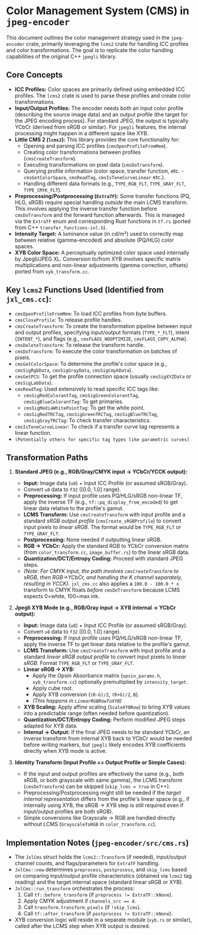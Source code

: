 # Color Management System (CMS) in `jpeg-encoder`

This document outlines the color management strategy used in the `jpeg-encoder` crate, primarily leveraging the `lcms2` crate for handling ICC profiles and color transformations. The goal is to replicate the color handling capabilities of the original C++ `jpegli` library.

## Core Concepts

*   **ICC Profiles:** Color spaces are primarily defined using embedded ICC profiles. The `lcms2` crate is used to parse these profiles and create color transformations.
*   **Input/Output Profiles:** The encoder needs both an input color profile (describing the source image data) and an output profile (the target for the JPEG encoding process). For standard JPEG, the output is typically YCbCr (derived from sRGB or similar). For `jpegli` features, the internal processing might happen in a different space like XYB.
*   **Little CMS 2 (`lcms2`):** This library provides the core functionality for:
    *   Opening and parsing ICC profiles (`cmsOpenProfileFromMem`).
    *   Creating color transformations between profiles (`cmsCreateTransform`).
    *   Executing transformations on pixel data (`cmsDoTransform`).
    *   Querying profile information (color space, transfer function, etc. - `cmsGetColorSpace`, `cmsReadTag`, `cmsIsToneCurveLinear` etc.).
    *   Handling different data formats (e.g., `TYPE_RGB_FLT`, `TYPE_GRAY_FLT`, `TYPE_CMYK_FLT`).
*   **Preprocessing/Postprocessing (`ExtraTF`):** Some transfer functions (PQ, HLG, sRGB) require special handling *outside* the main LCMS transform. This involves applying the inverse transfer function before `cmsDoTransform` and the forward function afterwards. This is managed via the `ExtraTF` enum and corresponding Rust functions in `tf.rs` (ported from C++ `transfer_functions-inl.h`).
*   **Intensity Target:** A luminance value (in cd/m²) used to correctly map between relative (gamma-encoded) and absolute (PQ/HLG) color spaces.
*   **XYB Color Space:** A perceptually optimized color space used internally by Jpegli/JPEG XL. Conversion to/from XYB involves specific matrix multiplications and non-linear adjustments (gamma correction, offsets) ported from `xyb_transform.cc`.

## Key `lcms2` Functions Used (Identified from `jxl_cms.cc`):

*   `cmsOpenProfileFromMem`: To load ICC profiles from byte buffers.
*   `cmsCloseProfile`: To release profile handles.
*   `cmsCreateTransform`: To create the transformation pipeline between input and output profiles, specifying input/output formats (`TYPE_*_FLT`), intent (`INTENT_*`), and flags (e.g., `cmsFLAGS_NOOPTIMIZE`, `cmsFLAGS_COPY_ALPHA`).
*   `cmsDeleteTransform`: To release the transform handle.
*   `cmsDoTransform`: To execute the color transformation on batches of pixels.
*   `cmsGetColorSpace`: To determine the profile's color space (e.g., `cmsSigRgbData`, `cmsSigGrayData`, `cmsSigCmykData`).
*   `cmsGetPCS`: To get the profile connection space (usually `cmsSigXYZData` or `cmsSigLabData`).
*   `cmsReadTag`: Used extensively to read specific ICC tags like:
    *   `cmsSigRedColorantTag`, `cmsSigGreenColorantTag`, `cmsSigBlueColorantTag`: To get primaries.
    *   `cmsSigMediaWhitePointTag`: To get the white point.
    *   `cmsSigRedTRCTag`, `cmsSigGreenTRCTag`, `cmsSigBlueTRCTag`, `cmsSigGrayTRCTag`: To check transfer characteristics.
*   `cmsIsToneCurveLinear`: To check if a transfer curve tag represents a linear function.
*   `(Potentially others for specific tag types like parametric curves)`

## Transformation Paths

1.  **Standard JPEG (e.g., RGB/Gray/CMYK input -> YCbCr/YCCK output):**
    *   **Input:** Image data (`u8`) + Input ICC Profile (or assumed sRGB/Gray).
    *   Convert `u8` data to `f32` ([0.0, 1.0] range).
    *   **Preprocessing:** If input profile uses PQ/HLG/sRGB non-linear TF, apply the inverse TF (e.g., `tf::pq_display_from_encoded`) to get linear data relative to the profile's gamut.
    *   **LCMS Transform:** Use `cmsCreateTransform` with input profile and a standard *sRGB output profile* (`cmsCreate_sRGBProfile`) to convert input pixels to *linear sRGB*. The format would be `TYPE_RGB_FLT` or `TYPE_GRAY_FLT`.
    *   **Postprocessing:** None needed if outputting linear sRGB.
    *   **RGB -> YCbCr:** Apply the standard RGB to YCbCr conversion matrix (from `color_transform.cc`, `image_buffer.rs`) to the linear sRGB data.
    *   **Quantization/DCT/Entropy Coding:** Proceed with standard JPEG steps.
    *   *(Note: For CMYK input, the path involves `cmsCreateTransform` to sRGB, then RGB->YCbCr, and handling the K channel separately, resulting in YCCK).* `jxl_cms.cc` also applies a `100.0 - 100.0 * x` transform to CMYK floats *before* `cmsDoTransform` because LCMS expects 0=white, 100=max ink.

2.  **Jpegli XYB Mode (e.g., RGB/Gray input -> XYB internal -> YCbCr output):**
    *   **Input:** Image data (`u8`) + Input ICC Profile (or assumed sRGB/Gray).
    *   Convert `u8` data to `f32` ([0.0, 1.0] range).
    *   **Preprocessing:** If input profile uses PQ/HLG/sRGB non-linear TF, apply the inverse TF to get linear data relative to the profile's gamut.
    *   **LCMS Transform:** Use `cmsCreateTransform` with input profile and a standard *linear sRGB output profile* to convert input pixels to *linear sRGB*. Format `TYPE_RGB_FLT` or `TYPE_GRAY_FLT`.
    *   **Linear sRGB -> XYB:**
        *   Apply the Opsin Absorbance matrix (`opsin_params.h`, `xyb_transform.cc`) optionally premultiplied by `intensity_target`.
        *   Apply cube root.
        *   Apply XYB conversion (`(R-G)/2`, `(R+G)/2`, `B`).
        *   *(This happens in `LinearRGBRowToXYB`)*
    *   **XYB Scaling:** Apply affine scaling (`ScaleXYBRow`) to bring XYB values into a predictable range (often needed before quantization).
    *   **Quantization/DCT/Entropy Coding:** Perform modified JPEG steps adapted for XYB data.
    *   **Internal -> Output:** If the final JPEG needs to be standard YCbCr, an inverse transform from internal XYB back to YCbCr would be needed before writing markers, but `jpegli` likely encodes XYB coefficients directly when XYB mode is active.

3.  **Identity Transform (Input Profile == Output Profile or Simple Cases):**
    *   If the input and output profiles are effectively the same (e.g., both sRGB, or both grayscale with same gamma), the LCMS transform (`cmsDoTransform`) can be skipped (`skip_lcms = true` in C++).
    *   Preprocessing/Postprocessing might still be needed if the *target internal representation* differs from the profile's linear space (e.g., if internally using XYB, the sRGB -> XYB step is still required even if input/output profiles are both sRGB).
    *   Simple conversions like Grayscale -> RGB are handled directly without LCMS (`GrayscaleToRGB` in `color_transform.cc`).

## Implementation Notes (`jpeg-encoder/src/cms.rs`)

*   The `JxlCms` struct holds the `lcms2::Transform` (if needed), input/output channel counts, and flags/parameters for `ExtraTF` handling.
*   `JxlCms::new` determines `preprocess`, `postprocess`, and `skip_lcms` based on comparing input/output profile characteristics (obtained via `lcms2` tag reading) and the target internal space (standard linear sRGB or XYB).
*   `JxlCms::run_transform` orchestrates the process:
    1.  Call `tf::before_transform` (if `preprocess != ExtraTF::kNone`).
    2.  Apply CMYK adjustment if `channels_src == 4`.
    3.  Call `transform.transform_pixels` (if `!skip_lcms`).
    4.  Call `tf::after_transform` (if `postprocess != ExtraTF::kNone`).
*   XYB conversion logic will reside in a separate module (`xyb.rs` or similar), called after the LCMS step when XYB output is desired. 